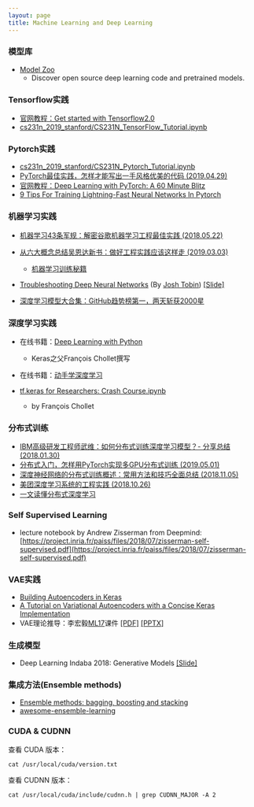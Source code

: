 ```yaml
---
layout: page
title: Machine Learning and Deep Learning
---
```


### 模型库

- [Model Zoo](https://modelzoo.co/)
	- Discover open source deep learning code and pretrained models.

### Tensorflow实践

- [官网教程：Get started with Tensorflow2.0](https://www.tensorflow.org/alpha)
- [cs231n_2019_stanford/CS231N_TensorFlow_Tutorial.ipynb](https://github.com/Taylor-Liu/deeplearning/blob/master/CS231N_tensorFlow_tutorial.ipynb)


### Pytorch实践

- [cs231n_2019_stanford/CS231N_Pytorch_Tutorial.ipynb](https://github.com/Taylor-Liu/deeplearning/blob/master/CS231N_pytorch_tutorial.ipynb)
- [PyTorch最佳实践，怎样才能写出一手风格优美的代码 (2019.04.29)](https://www.jiqizhixin.com/articles/2019-04-29-5?from=synced&keyword=pytorch)
- [官网教程：Deep Learning with PyTorch: A 60 Minute Blitz](https://pytorch.org/tutorials/beginner/deep_learning_60min_blitz.html)
- [9 Tips For Training Lightning-Fast Neural Networks In Pytorch](https://towardsdatascience.com/9-tips-for-training-lightning-fast-neural-networks-in-pytorch-8e63a502f565)

### 机器学习实践

- [机器学习43条军规：解密谷歌机器学习工程最佳实践 (2018.05.22)](https://mp.weixin.qq.com/s?__biz=MzI3MTA0MTk1MA==&mid=2652019085&idx=5&sn=5334888e2ed921c5bd6605ae69feed46&scene=0#wechat_redirect)
- [从六大概念总结吴恩达新书：做好工程实践应该这样走 (2019.03.03)](https://www.jiqizhixin.com/articles/2019-03-03-2?from=synced&keyword=%E5%B7%A5%E7%A8%8B%E5%AE%9E%E8%B7%B5)
	- [机器学习训练秘籍](https://deeplearning-ai.github.io/machine-learning-yearning-cn/)

- [Troubleshooting Deep Neural Networks](http://josh-tobin.com/troubleshooting-deep-neural-networks) (By [Josh Tobin](http://josh-tobin.com/)) [[Slide]](http://josh-tobin.com/assets/pdf/troubleshooting-deep-neural-networks-01-19.pdf)

- [深度学习模型大合集：GitHub趋势榜第一，两天斩获2000星](https://mp.weixin.qq.com/s/NdMBNTgqWWFQjLhlGQb56A)

### 深度学习实践

- 在线书籍：[Deep Learning with Python](https://livebook.manning.com/#!/book/deep-learning-with-python/about-this-book/0)
	- Keras之父François Chollet撰写

- 在线书籍：[动手学深度学习](https://zh.d2l.ai/index.html)

- [tf.keras for Researchers: Crash Course.ipynb](https://colab.research.google.com/drive/14CvUNTaX1OFHDfaKaaZzrBsvMfhCOHIR)
	- by François Chollet

### 分布式训练

- [IBM高级研发工程师武维：如何分布式训练深度学习模型？- 分享总结 (2018.01.30)](https://www.leiphone.com/news/201801/2eAImHGQdNpZv8LW.html)
- [分布式入门，怎样用PyTorch实现多GPU分布式训练 (2019.05.01)](https://www.jiqizhixin.com/articles/2019-04-30-8?from=synced&keyword=%E5%88%86%E5%B8%83%E5%BC%8F)
- [深度神经网络的分布式训练概述：常用方法和技巧全面总结 (2018.11.05)](https://www.jiqizhixin.com/articles/2018-11-05-6)
- [美团深度学习系统的工程实践 (2018.10.26)](https://www.jiqizhixin.com/articles/2018-10-26?from=synced&keyword=%E5%B9%B6%E8%A1%8C)
- [一文读懂分布式深度学习](https://mp.weixin.qq.com/s/YufvfnuEfiB8f9zVCOvNbQ)

### Self Supervised Learning

- lecture notebook by Andrew Zisserman from Deepmind: [https://project.inria.fr/paiss/files/2018/07/zisserman-self-supervised.pdf](https://project.inria.fr/paiss/files/2018/07/zisserman-self-supervised.pdf)


### VAE实践

- [Building Autoencoders in Keras](https://blog.keras.io/building-autoencoders-in-keras.html)
- [A Tutorial on Variational Autoencoders with a Concise Keras Implementation](https://tiao.io/post/tutorial-on-variational-autoencoders-with-a-concise-keras-implementation/)
- VAE理论推导：李宏毅[ML17](http://speech.ee.ntu.edu.tw/~tlkagk/courses_ML17.html)课件 [[PDF]](http://speech.ee.ntu.edu.tw/~tlkagk/courses/ML_2017/Lecture/GAN%20(v3).pdf) [[PPTX]](http://speech.ee.ntu.edu.tw/~tlkagk/courses/ML_2017/Lecture/GAN%20(v3).pptx)

### 生成模型

- Deep Learning Indaba 2018: Generative Models [[Slide]](http://www.deeplearningindaba.com/uploads/1/0/2/6/102657286/indaba-genmodels-shakir.pdf)

### 集成方法(Ensemble methods)

- [Ensemble methods: bagging, boosting and stacking](https://towardsdatascience.com/ensemble-methods-bagging-boosting-and-stacking-c9214a10a205)
- [awesome-ensemble-learning](https://github.com/yzhao062/awesome-ensemble-learning)

### CUDA & CUDNN

查看 CUDA 版本：
```
cat /usr/local/cuda/version.txt
```

查看 CUDNN 版本：
```
cat /usr/local/cuda/include/cudnn.h | grep CUDNN_MAJOR -A 2
```
